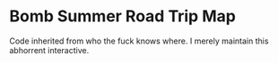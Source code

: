 Bomb Summer Road Trip Map
=========================

Code inherited from who the fuck knows where. I merely maintain this abhorrent interactive. 